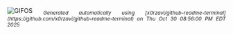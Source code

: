 <div align="justify">
<picture>
    <source media="(prefers-color-scheme: dark)" srcset="https://i.ibb.co/GfY324ch/output-gif.gif">
    <source media="(prefers-color-scheme: light)" srcset="https://i.ibb.co/GfY324ch/output-gif.gif">
    <img alt="GIFOS" src="https://i.ibb.co/GfY324ch/output-gif.gif">
</picture>
<sub><i>Generated automatically using [x0rzavi/github-readme-terminal](https://github.com/x0rzavi/github-readme-terminal) on Thu Oct 30 08:56:00 PM EDT 2025</i></sub>
</div>

<!--  -->